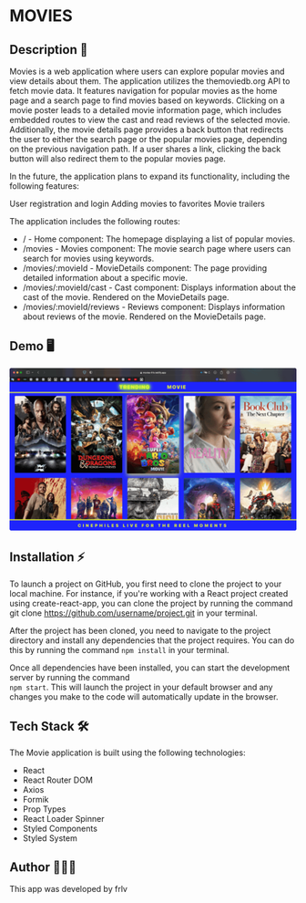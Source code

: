 # MOVIES

## Description 📑

Movies is a web application where users can explore popular movies and view details about them. The
application utilizes the themoviedb.org API to fetch movie data. It features navigation for popular
movies as the home page and a search page to find movies based on keywords. Clicking on a movie
poster leads to a detailed movie information page, which includes embedded routes to view the cast
and read reviews of the selected movie. Additionally, the movie details page provides a back button
that redirects the user to either the search page or the popular movies page, depending on the
previous navigation path. If a user shares a link, clicking the back button will also redirect them
to the popular movies page.

In the future, the application plans to expand its functionality, including the following features:

User registration and login Adding movies to favorites Movie trailers

The application includes the following routes:

- / - Home component: The homepage displaying a list of popular movies.
- /movies - Movies component: The movie search page where users can search for movies using
  keywords.
- /movies/:movieId - MovieDetails component: The page providing detailed information about a
  specific movie.
- /movies/:movieId/cast - Cast component: Displays information about the cast of the movie. Rendered
  on the MovieDetails page.
- /movies/:movieId/reviews - Reviews component: Displays information about reviews of the movie.
  Rendered on the MovieDetails page.

## Demo 🖥

![Demo](https://raw.githubusercontent.com/vadymfrlv/storage/main/demos/movies/movies-demo.gif)

## Installation ⚡️

To launch a project on GitHub, you first need to clone the project to your local machine. For
instance, if you're working with a React project created using create-react-app, you can clone the
project by running the command git clone https://github.com/username/project.git in your terminal.

After the project has been cloned, you need to navigate to the project directory and install any
dependencies that the project requires. You can do this by running the command `npm install` in your
terminal.

Once all dependencies have been installed, you can start the development server by running the
command <br> `npm start`. This will launch the project in your default browser and any changes you
make to the code will automatically update in the browser.

## Tech Stack 🛠

The Movie application is built using the following technologies:

- React
- React Router DOM
- Axios
- Formik
- Prop Types
- React Loader Spinner
- Styled Components
- Styled System

## Author 👨🏻‍💻

This app was developed by frlv
